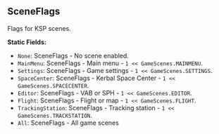 ## SceneFlags

Flags for KSP scenes.


**Static Fields:**
- `None`: SceneFlags - No scene enabled.
- `MainMenu`: SceneFlags - Main menu - `1 << GameScenes.MAINMENU`.
- `Settings`: SceneFlags - Game settings - `1 << GameScenes.SETTINGS`.
- `SpaceCenter`: SceneFlags - Kerbal Space Center - `1 << GameScenes.SPACECENTER`.
- `Editor`: SceneFlags - VAB or SPH - `1 << GameScenes.EDITOR`.
- `Flight`: SceneFlags - Flight or map - `1 << GameScenes.FLIGHT`.
- `TrackingStation`: SceneFlags - Tracking station - `1 << GameScenes.TRACKSTATION`.
- `All`: SceneFlags - All game scenes
